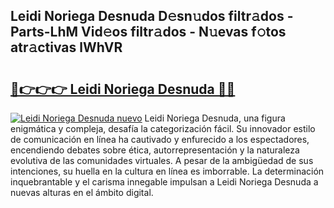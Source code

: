 ## Leidi Noriega Desnuda D𝚎sn𝚞dos filtr𝚊dos - Parts-LhM Vid𝚎os filtr𝚊dos - N𝚞evas f𝚘tos atr𝚊ctivas lWhVR

# <h2><a href="http://mb4yyr.tromn.icu/?c=Leidi+Noriega+Desnuda">🔗👉👉👉 Leidi Noriega Desnuda 🔗🔗</a></h2>

[![Leidi Noriega Desnuda nuevo](https://i.imgur.com/pEAQMta.gif)](http://mb4yyr.tromn.icu/?c=Leidi+Noriega+Desnuda)
Leidi Noriega Desnuda, una figura enigmática y compleja, desafía la categorización fácil. Su innovador estilo de comunicación en línea ha cautivado y enfurecido a los espectadores, encendiendo debates sobre ética, autorrepresentación y la naturaleza evolutiva de las comunidades virtuales. A pesar de la ambigüedad de sus intenciones, su huella en la cultura en línea es imborrable. La determinación inquebrantable y el carisma innegable impulsan a Leidi Noriega Desnuda a nuevas alturas en el ámbito digital.

